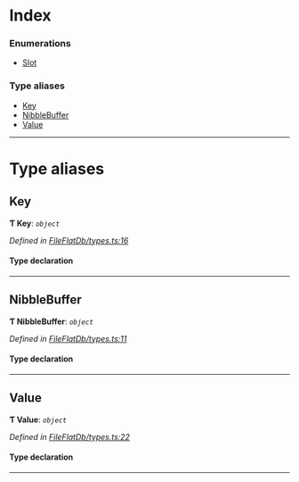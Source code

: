 

# Index

### Enumerations

* [Slot](../enums/_fileflatdb_types_.slot.md)

### Type aliases

* [Key](_fileflatdb_types_.md#key)
* [NibbleBuffer](_fileflatdb_types_.md#nibblebuffer)
* [Value](_fileflatdb_types_.md#value)

---

# Type aliases

<a id="key"></a>

##  Key

**Ƭ Key**: *`object`*

*Defined in [FileFlatDb/types.ts:16](https://github.com/polkadot-js/common/blob/ccfed2a/packages/db/src/FileFlatDb/types.ts#L16)*

#### Type declaration

___
<a id="nibblebuffer"></a>

##  NibbleBuffer

**Ƭ NibbleBuffer**: *`object`*

*Defined in [FileFlatDb/types.ts:11](https://github.com/polkadot-js/common/blob/ccfed2a/packages/db/src/FileFlatDb/types.ts#L11)*

#### Type declaration

___
<a id="value"></a>

##  Value

**Ƭ Value**: *`object`*

*Defined in [FileFlatDb/types.ts:22](https://github.com/polkadot-js/common/blob/ccfed2a/packages/db/src/FileFlatDb/types.ts#L22)*

#### Type declaration

___

